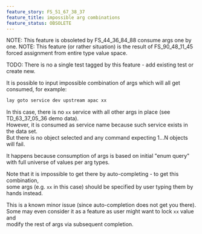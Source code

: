 ```yaml
---
feature_story: FS_51_67_38_37
feature_title: impossible arg combinations
feature_status: OBSOLETE
---
```


NOTE: This feature is obsoleted by FS_44_36_84_88 consume args one by one.
NOTE: This feature (or rather situation) is the result of FS_90_48_11_45 forced assignment from entire type value space.

TODO: There is no a single test tagged by this feature - add existing test or create new.

It is possible to input impossible combination of args which will all get consumed, for example:

```sh
lay goto service dev upstream apac xx
```

In this case, there is no `xx` service with all other args in place (see TD_63_37_05_36 demo data).<br/>
However, it is consumed as service name because such service exists in the data set.<br/>
But there is no object selected and any command expecting 1...N objects will fail.

It happens because consumption of args is based on initial "enum query" with full universe of values per arg types.

Note that it is impossible to get there by auto-completing - to get this combination,<br/>
some args (e.g. `xx` in this case) should be specified by user typing them by hands instead.

This is a known minor issue (since auto-completion does not get you there).<br/>
Some may even consider it as a feature as user might want to lock `xx` value and<br/>
modify the rest of args via subsequent completion.
